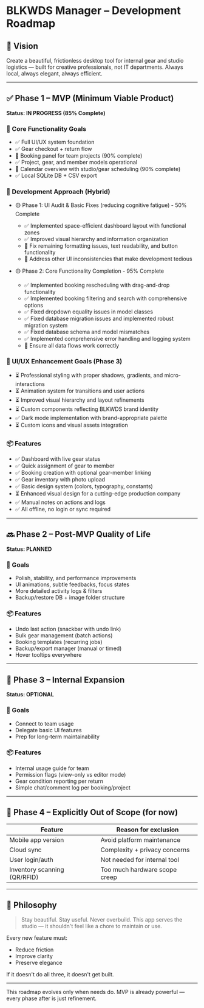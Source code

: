 # BLKWDS Manager – Development Roadmap

## 🎯 Vision
Create a beautiful, frictionless desktop tool for internal gear and studio logistics — built for creative professionals, not IT departments. Always local, always elegant, always efficient.

---

## ✅ Phase 1 – MVP (Minimum Viable Product)
**Status: IN PROGRESS (85% Complete)**

### 🎯 Core Functionality Goals
- ✅ Full UI/UX system foundation
- ✅ Gear checkout + return flow
- 🔴 Booking panel for team projects (90% complete)
- ✅ Project, gear, and member models operational
- 🔴 Calendar overview with studio/gear scheduling (90% complete)
- ✅ Local SQLite DB + CSV export

### 🔧 Development Approach (Hybrid)
- 🟡 Phase 1: UI Audit & Basic Fixes (reducing cognitive fatigue) - 50% Complete
  - ✅ Implemented space-efficient dashboard layout with functional zones
  - ✅ Improved visual hierarchy and information organization
  - 🔴 Fix remaining formatting issues, text readability, and button functionality
  - 🔴 Address other UI inconsistencies that make development tedious

- 🟡 Phase 2: Core Functionality Completion - 95% Complete
  - ✅ Implemented booking rescheduling with drag-and-drop functionality
  - ✅ Implemented booking filtering and search with comprehensive options
  - ✅ Fixed dropdown equality issues in model classes
  - ✅ Fixed database migration issues and implemented robust migration system
  - ✅ Fixed database schema and model mismatches
  - ✅ Implemented comprehensive error handling and logging system
  - 🔴 Ensure all data flows work correctly

### 🌟 UI/UX Enhancement Goals (Phase 3)
- ⏳ Professional styling with proper shadows, gradients, and micro-interactions
- ⏳ Animation system for transitions and user actions
- ⏳ Improved visual hierarchy and layout refinements
- ⏳ Custom components reflecting BLKWDS brand identity
- ✅ Dark mode implementation with brand-appropriate palette
- ⏳ Custom icons and visual assets integration

### 📦 Features
- ✅ Dashboard with live gear status
- ✅ Quick assignment of gear to member
- ✅ Booking creation with optional gear-member linking
- ✅ Gear inventory with photo upload
- ✅ Basic design system (colors, typography, constants)
- ⏳ Enhanced visual design for a cutting-edge production company
- ✅ Manual notes on actions and logs
- ✅ All offline, no login or sync required

---

## 🔜 Phase 2 – Post-MVP Quality of Life
**Status: PLANNED**

### 🎯 Goals
- Polish, stability, and performance improvements
- UI animations, subtle feedbacks, focus states
- More detailed activity logs & filters
- Backup/restore DB + image folder structure

### 📦 Features
- Undo last action (snackbar with undo link)
- Bulk gear management (batch actions)
- Booking templates (recurring jobs)
- Backup/export manager (manual or timed)
- Hover tooltips everywhere

---

## 🧪 Phase 3 – Internal Expansion
**Status: OPTIONAL**

### 🎯 Goals
- Connect to team usage
- Delegate basic UI features
- Prep for long-term maintainability

### 📦 Features
- Internal usage guide for team
- Permission flags (view-only vs editor mode)
- Gear condition reporting per return
- Simple chat/comment log per booking/project

---

## 🚫 Phase 4 – Explicitly Out of Scope (for now)
| Feature                | Reason for exclusion              |
|------------------------|-----------------------------------|
| Mobile app version     | Avoid platform maintenance         |
| Cloud sync             | Complexity + privacy concerns      |
| User login/auth        | Not needed for internal tool       |
| Inventory scanning (QR/RFID) | Too much hardware scope creep |

---

## 🧩 Philosophy
> Stay beautiful. Stay useful. Never overbuild.
This app serves the studio — it shouldn't feel like a chore to maintain or use.

Every new feature must:
- Reduce friction
- Improve clarity
- Preserve elegance

If it doesn't do all three, it doesn't get built.

---

This roadmap evolves only when needs do. MVP is already powerful — every phase after is just refinement.
